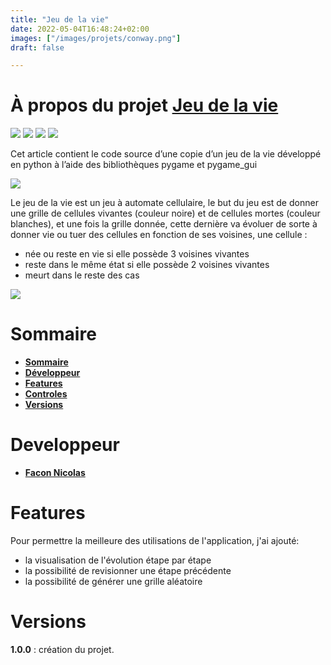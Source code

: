 ```yaml
---
title: "Jeu de la vie"
date: 2022-05-04T16:48:24+02:00
images: ["/images/projets/conway.png"]
draft: false

---
```


# À propos du projet [Jeu de la vie](https://github.com/FACON-Nicolas/conways-life-game)

![](https://img.shields.io/badge/Release-v1.0-blueviolet)
![](https://img.shields.io/badge/Language-python-005255)
![](https://img.shields.io/badge/Libraries-pygame_pygame__gui-00cfff)
![](https://img.shields.io/badge/Size-2.4Mo-f12222)

Cet article contient le code source d’une copie d’un jeu de la vie développé en python à l’aide des bibliothèques pygame et pygame_gui

![](https://camo.githubusercontent.com/4ddd19aa3490eb63175806b9d4cf4b2a351772b58963fb207e045441de6a7dba/68747470733a2f2f692e6962622e636f2f715247726266772f636f6e776179732e706e67)

Le jeu de la vie est un jeu à automate cellulaire, le but du jeu est de donner une grille de cellules vivantes (couleur noire) et de cellules mortes (couleur blanches), et une fois la grille donnée, cette dernière va évoluer de sorte à donner vie ou tuer des cellules en fonction de ses voisines, une cellule : 
 - née ou reste en vie si elle possède 3 voisines vivantes
 - reste dans le même état si elle possède 2 voisines vivantes
 - meurt dans le reste des cas

![](https://www.fil.univ-lille1.fr/~L1S2API/CoursTP/_images/R123.jpg)

# Sommaire

* **[Sommaire](#sommaire)**
* **[Développeur](#developpeur)**
* **[Features](#features)**
* **[Controles](#contrôles)**
* **[Versions](#versions)**

# Developpeur

 + **[Facon Nicolas](https://www.github.com/FACON-Nicolas)**

# Features

Pour permettre la meilleure des utilisations de l'application, j'ai ajouté:
 + la visualisation de l'évolution étape par étape
 + la possibilité de revisionner une étape précédente
 + la possibilité de générer une grille aléatoire

# Versions 

**1.0.0** : création du projet.